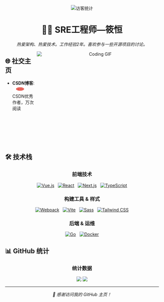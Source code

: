 <div align="center">
  <img src="https://count.getloli.com/get/@:HGHNICE?theme=rule34" alt="访客统计">
  
  # 👨‍💻 SRE工程师—筱恒
  
  <p align="center">
    <em>热爱架构、热爱技术。工作经验2年。喜欢参与一些开源项目的讨论。</em>
  </p>
  
  <img align="right" alt="Coding GIF" src="./images/code.gif" width="400" height="300" />
  
</div>

## 🌐 社交主页

<div align="left">
  
  - **CSDN博客**: <a href="https://blog.csdn.net/m0_56796630?spm=1000.2115.3001.10640"><img height="20" width="50" src="./images/csdn.png" alt="CSDN"></a> CSDN优秀作者，万次阅读
  
</div>

<br clear="right"/>

## 🛠️ 技术栈

<div align="center">
  
  ### 前端技术
  <p>
    <a href="https://v3.cn.vuejs.org"><img height="30" src="./images/vue.png" alt="Vue.js"></a>&nbsp;&nbsp;
    <a href="https://reactjs.org/"><img height="30" src="./images/react.svg" alt="React"></a>&nbsp;&nbsp;
    <a href="https://nextjs.org/"><img height="30" src="./images/next.png" alt="Next.js"></a>&nbsp;&nbsp;
    <a href="https://www.tslang.cn/index.html"><img height="30" src="./images/typescript.png" alt="TypeScript"></a>
  </p>
  
  ### 构建工具 & 样式
  <p>
    <a href="https://webpack.js.org/"><img height="30" src="./images/webpack.svg" alt="Webpack"></a>&nbsp;&nbsp;
    <a href="https://cn.vitejs.dev"><img height="30" src="./images/vite.png" alt="Vite"></a>&nbsp;&nbsp;
    <a href="https://sass-lang.com"><img height="30" src="./images/sass2.png" alt="Sass"></a>&nbsp;&nbsp;
    <a href="https://tailwindcss.com"><img height="30" src="./images/tailwindcss.png" alt="Tailwind CSS"></a>
  </p>
  
  ### 后端 & 运维
  <p>
    <a href="https://go.dev/"><img height="30" src="./images/golang.png" alt="Go"></a>&nbsp;&nbsp;
    <a href="https://www.docker.com"><img height="30" src="./images/docker.png" alt="Docker"></a>
  </p>
  
</div>

## 📊 GitHub 统计

<div align="center">
  
  ### 统计数据
  <div>
    <img height="180em" src="https://github-readme-stats.vercel.app/api?username=HGHNICE&show_icons=true&theme=vue&include_all_commits=true&count_private=true"/>
    <img height="180em" src="https://github-readme-stats.vercel.app/api/top-langs/?username=HGHNICE&layout=compact&langs_count=8&theme=vue"/>
  </div>
  
</div>

---

<div align="center">
  <em>💫 感谢访问我的 GitHub 主页！</em>
</div>
